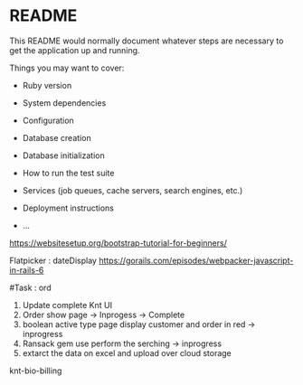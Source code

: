 # README

This README would normally document whatever steps are necessary to get the
application up and running.

Things you may want to cover:

* Ruby version

* System dependencies

* Configuration

* Database creation

* Database initialization

* How to run the test suite

* Services (job queues, cache servers, search engines, etc.)

* Deployment instructions

* ...

https://websitesetup.org/bootstrap-tutorial-for-beginners/

Flatpicker : dateDisplay
https://gorails.com/episodes/webpacker-javascript-in-rails-6

#Task : ord 
1. Update complete Knt UI
2. Order show page -> Inprogess -> Complete
3. boolean active type page display customer and order in red -> inprogress
3. Ransack gem use perform the serching -> inprogress
4. extarct the data on excel and upload over cloud storage

knt-bio-billing